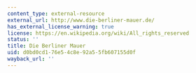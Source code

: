 ```yaml
---
content_type: external-resource
external_url: http://www.die-berliner-mauer.de/
has_external_license_warning: true
license: https://en.wikipedia.org/wiki/All_rights_reserved
status: ''
title: Die Berliner Mauer
uid: d0bd0cd1-76e5-4c8e-92a5-5fb607155d0f
wayback_url: ''
---
```

